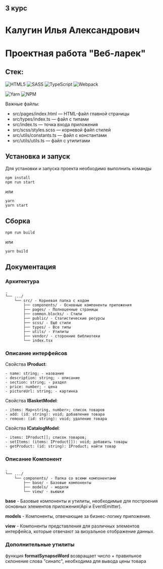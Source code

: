 ## 3 курс

# Калугин Илья Александрович

# Проектная работа "Веб-ларек"

## Стек:

![HTML5](https://img.shields.io/badge/html5-%23E34F26.svg?style=for-the-badge&logo=html5&logoColor=white)
![SASS](https://img.shields.io/badge/SASS-hotpink.svg?style=for-the-badge&logo=SASS&logoColor=white)
![TypeScript](https://img.shields.io/badge/typescript-%23007ACC.svg?style=for-the-badge&logo=typescript&logoColor=white)
![Webpack](https://img.shields.io/badge/webpack-%238DD6F9.svg?style=for-the-badge&logo=webpack&logoColor=black)

![Yarn](https://img.shields.io/badge/yarn-%232C8EBB.svg?style=for-the-badge&logo=yarn&logoColor=white)
![NPM](https://img.shields.io/badge/NPM-%23CB3837.svg?style=for-the-badge&logo=npm&logoColor=white)

Важные файлы:

- src/pages/index.html — HTML-файл главной страницы
- src/types/index.ts — файл с типами
- src/index.ts — точка входа приложения
- src/scss/styles.scss — корневой файл стилей
- src/utils/constants.ts — файл с константами
- src/utils/utils.ts — файл с утилитами

## Установка и запуск

Для установки и запуска проекта необходимо выполнить команды

```
npm install
npm run start
```

или

```
yarn
yarn start
```

## Сборка

```
npm run build
```

или

```
yarn build
```

## Документация

### Архитектура

```
.
└── .../
    └── src/ - Корневая папка с кодом
        ├── components/ - Основные компоненты приложения
        ├── pages/ - Полноценные страницы
        ├── сommon.blocks/ - Стили
        ├── public/ - Статистические ресурсы
        ├── scss/ - Ещё стили
        ├── types/ - Все типы
        ├── utils/ - Утилиты
        ├── vendor/ - сторонние библиотеки
        └── index.tsx
```

### Описание интерфейсов

Свойства **IProduct**:

```
- name: string; - название
- description: string; - описание
- section: string; - раздел
- price: number; - цена
- pictureUrl: string; - картинка
```

Свойства **IBasketModel**:

```
- items: Map<string, number>; список товаров
- add: (id: string): void; добавление товара
- remove: (id: string): void; удаление товара
```

Свойства **ICatalogModel**:

```
- items: IProduct[]; список товаров;
- setItems: (items: IProduct[]): void; добавить товары
- getProduct: (id: string): IProduct; найти товар
```

### Описание Компонент

```
.
└── .../
    └── components/ - Папка со всеми компонентами
        ├── base/ - Базовые компоненты
        ├── models/ - модели
        └── view/ - вьюшки
```

**base** - Базовые компоненты и утилиты, необходимые для построения основных элементов приложения(Api и EventEmitter).

**models** - Компоненты, отвечающие за бизнес-логику приложения.

**view** - Компоненты представления для различных элементов интерфейса, которые отвечают за визуальное отображение данных.

### Дополнительные утилиты

функция **formatSynapseWord** возвращает число + правильное склонение слова "синапс", необходима для вывода цены товара

